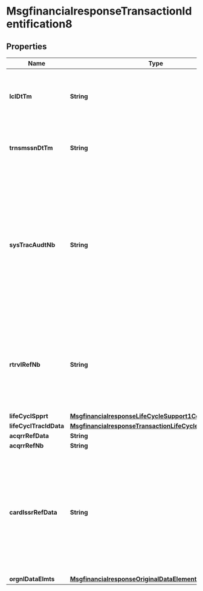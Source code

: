 

# MsgfinancialresponseTransactionIdentification8

## Properties

Name | Type | Description | Notes
------------ | ------------- | ------------- | -------------
**lclDtTm** | **String** | Local date and time the transaction takes place at the card acceptor location. |  [optional]
**trnsmssnDtTm** | **String** | Date and time expressed in UTC of the message as sent by the initiator. |  [optional]
**sysTracAudtNb** | **String** | Number assigned by a transaction originator to assist in identifying a transaction uniquely. The trace number remains unchanged for all messages within a two-message exchange (for example, request/repeat and response). |  [optional]
**rtrvlRefNb** | **String** | Reference supplied by the system retaining the original source information and used to assist in locating that information or a copy thereof. |  [optional]
**lifeCyclSpprt** | [**MsgfinancialresponseLifeCycleSupport1Code**](MsgfinancialresponseLifeCycleSupport1Code.md) |  |  [optional]
**lifeCyclTracIdData** | [**MsgfinancialresponseTransactionLifeCycleIdentification1**](MsgfinancialresponseTransactionLifeCycleIdentification1.md) |  |  [optional]
**acqrrRefData** | **String** |  |  [optional]
**acqrrRefNb** | **String** |  |  [optional]
**cardIssrRefData** | **String** | Data supplied by a card issuer in an authorisation response, financial response message or in a chargeback transaction that the acquirer may be required to provide in subsequent transactions. |  [optional]
**orgnlDataElmts** | [**MsgfinancialresponseOriginalDataElements1**](MsgfinancialresponseOriginalDataElements1.md) |  |  [optional]



